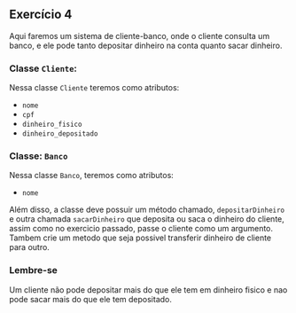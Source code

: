 ## Exercício 4

Aqui faremos um sistema de cliente-banco, onde o cliente consulta um banco, e ele pode tanto depositar dinheiro na conta quanto sacar dinheiro.

### Classe `Cliente`:
Nessa classe `Cliente` teremos como atributos:
- `nome`
- `cpf`
- `dinheiro_fisico`
- `dinheiro_depositado`


### Classe: `Banco`
Nessa classe `Banco`, teremos como atributos:
- `nome`

Além disso, a classe deve possuir um método chamado, `depositarDinheiro` e outra chamada `sacarDinheiro` que deposita ou saca o dinheiro do cliente, assim como no exercicio passado, passe o cliente como um argumento.
Tambem crie um metodo que seja possivel transferir dinheiro de cliente para outro.

### Lembre-se
Um cliente não pode depositar mais do que ele tem em dinheiro fisico e nao pode sacar mais do que ele tem depositado.